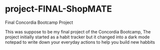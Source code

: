 # project-FINAL-ShopMATE
Final Concordia Bootcamp Project

This was suppose to be my final project of the Concordia Bootcamp, The project initially started as a habit tracker but it changed into a dark mode notepad to write down your everyday actions to help you build new habbits
